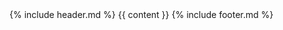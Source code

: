 <!DOCTYPE html>
<html>
<head>
  <meta charset="utf-8">
  <meta name="viewport" content="width=device-width, initial-scale=1">
  <link rel="stylesheet" href="/css/styles.css">

  <title>{% if page.title %}{{ page.title }}{% else %}{{ site.title }}{% endif %}</title>
  <meta name="description" content="{{ page.description }}">
  <link rel="shortcut icon" href="/img/favicon.ico" type="image/x-icon">
  <link rel="icon" href="/img/favicon.ico" type="image/x-icon">
</head>
<body>
  {% include header.md %}
    {{ content }}
  {% include footer.md %}
</body>
</html>
